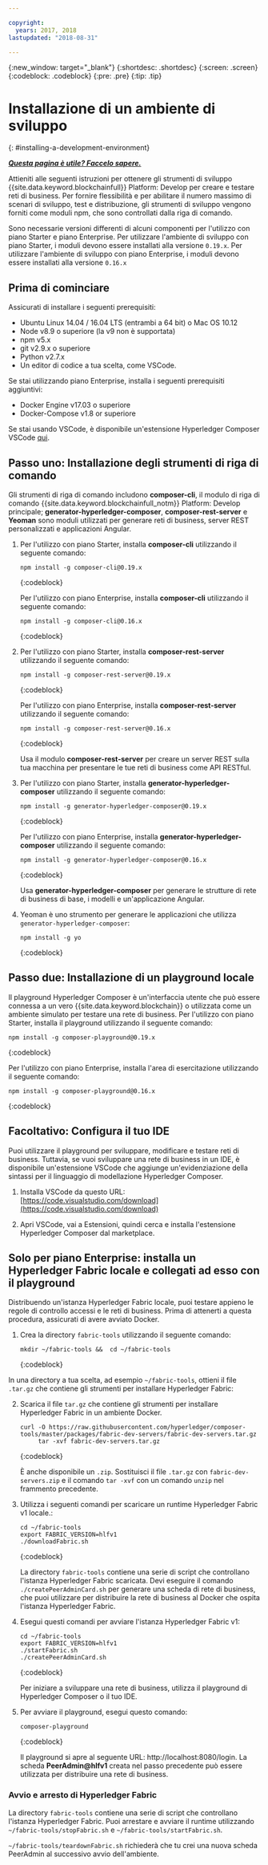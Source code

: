 ```yaml
---

copyright:
  years: 2017, 2018
lastupdated: "2018-08-31"

---
```


{:new_window: target="_blank"}
{:shortdesc: .shortdesc}
{:screen: .screen}
{:codeblock: .codeblock}
{:pre: .pre}
{:tip: .tip}

# Installazione di un ambiente di sviluppo
{: #installing-a-development-environment}


***[Questa pagina è utile? Faccelo sapere.](https://www.surveygizmo.com/s3/4501493/IBM-Blockchain-Documentation)***


Attieniti alle seguenti istruzioni per ottenere gli strumenti di sviluppo {{site.data.keyword.blockchainfull}} Platform: Develop per creare e testare reti di business. Per fornire flessibilità e per abilitare il numero massimo di scenari di sviluppo, test e distribuzione, gli strumenti di sviluppo vengono forniti come moduli npm, che sono controllati dalla riga di comando.

Sono necessarie versioni differenti di alcuni componenti per l'utilizzo con piano Starter e piano Enterprise. Per utilizzare l'ambiente di sviluppo con piano Starter, i moduli devono essere installati alla versione `0.19.x`. Per utilizzare l'ambiente di sviluppo con piano Enterprise, i moduli devono essere installati alla versione `0.16.x`

## Prima di cominciare

Assicurati di installare i seguenti prerequisiti:

- Ubuntu Linux 14.04 / 16.04 LTS (entrambi a 64 bit) o Mac OS 10.12
- Node v8.9 o superiore (la v9 non è supportata)
- npm v5.x
- git v2.9.x o superiore
- Python v2.7.x
- Un editor di codice a tua scelta, come VSCode.

Se stai utilizzando piano Enterprise, installa i seguenti prerequisiti aggiuntivi:

- Docker Engine v17.03 o superiore
- Docker-Compose v1.8 or superiore

Se stai usando VSCode, è disponibile un'estensione Hyperledger Composer VSCode [qui](https://marketplace.visualstudio.com/items?itemName=HyperledgerComposer.composer-support-client).

## Passo uno: Installazione degli strumenti di riga di comando

Gli strumenti di riga di comando includono **composer-cli**, il modulo di riga di comando {{site.data.keyword.blockchainfull_notm}} Platform: Develop principale; **generator-hyperledger-composer**, **composer-rest-server** e **Yeoman** sono moduli utilizzati per generare reti di business, server REST personalizzati e applicazioni Angular.

1. Per l'utilizzo con piano Starter, installa **composer-cli** utilizzando il seguente comando:

    ```
    npm install -g composer-cli@0.19.x
    ```
    {:codeblock}

    Per l'utilizzo con piano Enterprise, installa **composer-cli** utilizzando il seguente comando:

    ```
    npm install -g composer-cli@0.16.x
    ```
    {:codeblock}

2. Per l'utilizzo con piano Starter, installa **composer-rest-server** utilizzando il seguente comando:

    ```
    npm install -g composer-rest-server@0.19.x
    ```
    {:codeblock}

    Per l'utilizzo con piano Enterprise, installa **composer-rest-server** utilizzando il seguente comando:

    ```
    npm install -g composer-rest-server@0.16.x
    ```
    {:codeblock}

    Usa il modulo **composer-rest-server** per creare un server REST sulla tua macchina per presentare le tue reti di business come API RESTful.

3. Per l'utilizzo con piano Starter, installa **generator-hyperledger-composer** utilizzando il seguente comando:

    ```
    npm install -g generator-hyperledger-composer@0.19.x
    ```
    {:codeblock}

    Per l'utilizzo con piano Enterprise, installa **generator-hyperledger-composer** utilizzando il seguente comando:

    ```
    npm install -g generator-hyperledger-composer@0.16.x
    ```
    {:codeblock}

    Usa **generator-hyperledger-composer** per generare le strutture di rete di business di base, i modelli e un'applicazione Angular.

4. Yeoman è uno strumento per generare le applicazioni che utilizza `generator-hyperledger-composer`:

    ```
    npm install -g yo
    ```
    {:codeblock}

## Passo due: Installazione di un playground locale

Il playground Hyperledger Composer è un'interfaccia utente che può essere connessa a un vero {{site.data.keyword.blockchain}} o utilizzata come un ambiente simulato per testare una rete di business. Per l'utilizzo con piano Starter, installa il playground utilizzando il seguente comando:

```
npm install -g composer-playground@0.19.x
```
{:codeblock}


Per l'utilizzo con piano Enterprise, installa l'area di esercitazione utilizzando il seguente comando:


```
npm install -g composer-playground@0.16.x
```
{:codeblock}

## Facoltativo: Configura il tuo IDE

Puoi utilizzare il playground per sviluppare, modificare e testare reti di business. Tuttavia, se vuoi sviluppare una rete di business in un IDE, è disponibile un'estensione VSCode che aggiunge un'evidenziazione della sintassi per il linguaggio di modellazione Hyperledger Composer.

1. Installa VSCode da questo URL: [https://code.visualstudio.com/download](https://code.visualstudio.com/download)

2. Apri VSCode, vai a Estensioni, quindi cerca e installa l'estensione Hyperledger Composer dal marketplace.


## Solo per piano Enterprise: installa un Hyperledger Fabric locale e collegati ad esso con il playground

Distribuendo un'istanza Hyperledger Fabric locale, puoi testare appieno le regole di controllo accessi e le reti di business. Prima di attenerti a questa procedura, assicurati di avere avviato Docker.

1. Crea la directory `fabric-tools` utilizzando il seguente comando:

   ```
   mkdir ~/fabric-tools &&  cd ~/fabric-tools
   ```
   {:codeblock}

In una directory a tua scelta, ad esempio `~/fabric-tools`, ottieni il file `.tar.gz` che contiene gli strumenti per installare Hyperledger Fabric:

2. Scarica il file `tar.gz` che contiene gli strumenti per installare Hyperledger Fabric in un ambiente Docker.

   ```
   curl -O https://raw.githubusercontent.com/hyperledger/composer-tools/master/packages/fabric-dev-servers/fabric-dev-servers.tar.gz
        tar -xvf fabric-dev-servers.tar.gz
   ```
   {:codeblock}

    È anche disponibile un `.zip`. Sostituisci il file `.tar.gz` con `fabric-dev-servers.zip` e il comando `tar -xvf` con un comando `unzip` nel frammento precedente.

3. Utilizza i seguenti comandi per scaricare un runtime Hyperledger Fabric v1 locale.:

   ```
   cd ~/fabric-tools
   export FABRIC_VERSION=hlfv1
   ./downloadFabric.sh
   ```
   {:codeblock}

   La directory `fabric-tools` contiene una serie di script che controllano l'istanza Hyperledger Fabric scaricata. Devi eseguire il comando `./createPeerAdminCard.sh` per generare una scheda di rete di business, che puoi utilizzare per distribuire la rete di business al Docker che ospita l'istanza Hyperledger Fabric.

4. Esegui questi comandi per avviare l'istanza Hyperledger Fabric v1:

   ```
   cd ~/fabric-tools
   export FABRIC_VERSION=hlfv1
   ./startFabric.sh
   ./createPeerAdminCard.sh
   ```
   {:codeblock}

   Per iniziare a sviluppare una rete di business, utilizza il playground di Hyperledger Composer o il tuo IDE.

5. Per avviare il playground, esegui questo comando:

    ```
    composer-playground
    ```
    {:codeblock}

    Il playground si apre al seguente URL: http://localhost:8080/login. La scheda **PeerAdmin@hlfv1** creata nel passo precedente può essere utilizzata per distribuire una rete di business.


### Avvio e arresto di Hyperledger Fabric

La directory `fabric-tools` contiene una serie di script che controllano l'istanza Hyperledger Fabric. Puoi arrestare e avviare il runtime utilizzando `~/fabric-tools/stopFabric.sh` e `~/fabric-tools/startFabric.sh`.

`~/fabric-tools/teardownFabric.sh` richiederà che tu crei una nuova scheda PeerAdmin al successivo avvio dell'ambiente.
